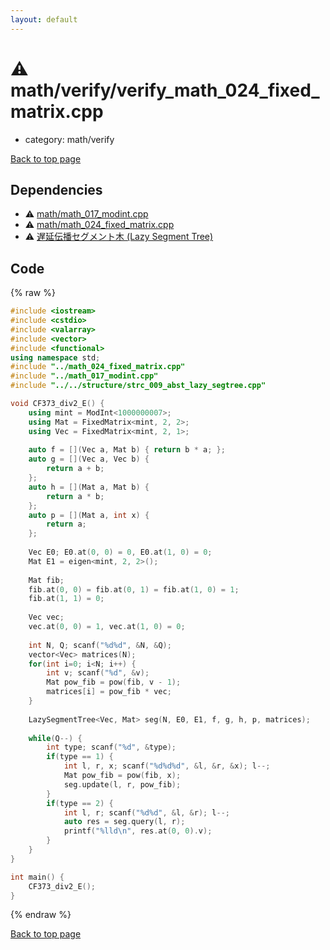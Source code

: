 ```yaml
---
layout: default
---
```


<!-- mathjax config similar to math.stackexchange -->
<script type="text/javascript" async
  src="https://cdnjs.cloudflare.com/ajax/libs/mathjax/2.7.5/MathJax.js?config=TeX-MML-AM_CHTML">
</script>
<script type="text/x-mathjax-config">
  MathJax.Hub.Config({
    TeX: { equationNumbers: { autoNumber: "AMS" }},
    tex2jax: {
      inlineMath: [ ['$','$'] ],
      processEscapes: true
    },
    "HTML-CSS": { matchFontHeight: false },
    displayAlign: "left",
    displayIndent: "2em"
  });
</script>

<script type="text/javascript" src="https://cdnjs.cloudflare.com/ajax/libs/jquery/3.4.1/jquery.min.js"></script>
<script src="https://cdn.jsdelivr.net/npm/jquery-balloon-js@1.1.2/jquery.balloon.min.js" integrity="sha256-ZEYs9VrgAeNuPvs15E39OsyOJaIkXEEt10fzxJ20+2I=" crossorigin="anonymous"></script>
<script type="text/javascript" src="../../../assets/js/copy-button.js"></script>
<link rel="stylesheet" href="../../../assets/css/copy-button.css" />


# :warning: math/verify/verify_math_024_fixed_matrix.cpp
* category: math/verify


[Back to top page](../../../index.html)



## Dependencies
* :warning: [math/math_017_modint.cpp](../math_017_modint.cpp.html)
* :warning: [math/math_024_fixed_matrix.cpp](../math_024_fixed_matrix.cpp.html)
* :warning: [遅延伝播セグメント木 (Lazy Segment Tree)](../../structure/strc_009_abst_lazy_segtree.cpp.html)


## Code
{% raw %}
```cpp
#include <iostream>
#include <cstdio>
#include <valarray>
#include <vector>
#include <functional>
using namespace std;
#include "../math_024_fixed_matrix.cpp"
#include "../math_017_modint.cpp"
#include "../../structure/strc_009_abst_lazy_segtree.cpp"

void CF373_div2_E() {
    using mint = ModInt<1000000007>;
    using Mat = FixedMatrix<mint, 2, 2>;
    using Vec = FixedMatrix<mint, 2, 1>;
 
    auto f = [](Vec a, Mat b) { return b * a; };
    auto g = [](Vec a, Vec b) {
        return a + b;
    };
    auto h = [](Mat a, Mat b) {
        return a * b;
    };
    auto p = [](Mat a, int x) {
        return a;
    };
 
    Vec E0; E0.at(0, 0) = 0, E0.at(1, 0) = 0;
    Mat E1 = eigen<mint, 2, 2>();
        
    Mat fib;
    fib.at(0, 0) = fib.at(0, 1) = fib.at(1, 0) = 1;
    fib.at(1, 1) = 0;
    
    Vec vec;
    vec.at(0, 0) = 1, vec.at(1, 0) = 0;
    
    int N, Q; scanf("%d%d", &N, &Q);
    vector<Vec> matrices(N);
    for(int i=0; i<N; i++) {
        int v; scanf("%d", &v);
        Mat pow_fib = pow(fib, v - 1);
        matrices[i] = pow_fib * vec;
    }
    
    LazySegmentTree<Vec, Mat> seg(N, E0, E1, f, g, h, p, matrices);
    
    while(Q--) {
        int type; scanf("%d", &type);
        if(type == 1) {
            int l, r, x; scanf("%d%d%d", &l, &r, &x); l--;
            Mat pow_fib = pow(fib, x);
            seg.update(l, r, pow_fib);
        }
        if(type == 2) {
            int l, r; scanf("%d%d", &l, &r); l--;
            auto res = seg.query(l, r);
            printf("%lld\n", res.at(0, 0).v);
        }
    }
}

int main() {
    CF373_div2_E();
}

```
{% endraw %}

[Back to top page](../../../index.html)

